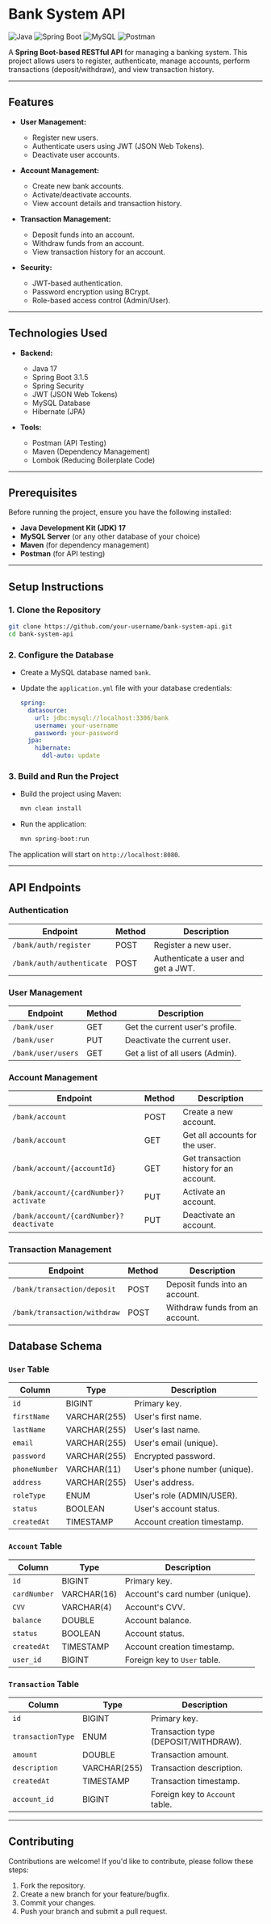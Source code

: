 # Bank System API

![Java](https://img.shields.io/badge/Java-17-blue)
![Spring Boot](https://img.shields.io/badge/Spring%20Boot-3.1.5-green)
![MySQL](https://img.shields.io/badge/MySQL-8.0-orange)
![Postman](https://img.shields.io/badge/Postman-API%20Testing-yellow)

A **Spring Boot-based RESTful API** for managing a banking system. This project allows users to register, authenticate, manage accounts, perform transactions (deposit/withdraw), and view transaction history.

---

## Features

- **User Management:**
  - Register new users.
  - Authenticate users using JWT (JSON Web Tokens).
  - Deactivate user accounts.

- **Account Management:**
  - Create new bank accounts.
  - Activate/deactivate accounts.
  - View account details and transaction history.

- **Transaction Management:**
  - Deposit funds into an account.
  - Withdraw funds from an account.
  - View transaction history for an account.

- **Security:**
  - JWT-based authentication.
  - Password encryption using BCrypt.
  - Role-based access control (Admin/User).

---

## Technologies Used

- **Backend:**
  - Java 17
  - Spring Boot 3.1.5
  - Spring Security
  - JWT (JSON Web Tokens)
  - MySQL Database
  - Hibernate (JPA)

- **Tools:**
  - Postman (API Testing)
  - Maven (Dependency Management)
  - Lombok (Reducing Boilerplate Code)

---

## Prerequisites

Before running the project, ensure you have the following installed:

- **Java Development Kit (JDK) 17**
- **MySQL Server** (or any other database of your choice)
- **Maven** (for dependency management)
- **Postman** (for API testing)

---

## Setup Instructions

### 1. Clone the Repository

```bash
git clone https://github.com/your-username/bank-system-api.git
cd bank-system-api
```

### 2. Configure the Database

- Create a MySQL database named `bank`.
- Update the `application.yml` file with your database credentials:

  ```yaml
  spring:
    datasource:
      url: jdbc:mysql://localhost:3306/bank
      username: your-username
      password: your-password
    jpa:
      hibernate:
        ddl-auto: update
  ```

### 3. Build and Run the Project

- Build the project using Maven:

  ```bash
  mvn clean install
  ```

- Run the application:

  ```bash
  mvn spring-boot:run
  ```

The application will start on `http://localhost:8080`.

---

## API Endpoints

### Authentication

| **Endpoint**            | **Method** | **Description**                     |
|--------------------------|------------|-------------------------------------|
| `/bank/auth/register`    | POST       | Register a new user.                |
| `/bank/auth/authenticate`| POST       | Authenticate a user and get a JWT.  |

### User Management

| **Endpoint**            | **Method** | **Description**                     |
|--------------------------|------------|-------------------------------------|
| `/bank/user`             | GET        | Get the current user's profile.     |
| `/bank/user`             | PUT        | Deactivate the current user.        |
| `/bank/user/users`       | GET        | Get a list of all users (Admin).    |

### Account Management

| **Endpoint**                     | **Method** | **Description**                     |
|-----------------------------------|------------|-------------------------------------|
| `/bank/account`                   | POST       | Create a new account.               |
| `/bank/account`                   | GET        | Get all accounts for the user.      |
| `/bank/account/{accountId}`       | GET        | Get transaction history for an account. |
| `/bank/account/{cardNumber}?activate` | PUT    | Activate an account.                |
| `/bank/account/{cardNumber}?deactivate` | PUT  | Deactivate an account.              |

### Transaction Management

| **Endpoint**            | **Method** | **Description**                     |
|--------------------------|------------|-------------------------------------|
| `/bank/transaction/deposit` | POST    | Deposit funds into an account.      |
| `/bank/transaction/withdraw` | POST   | Withdraw funds from an account.     |

## Database Schema

### `User` Table
| Column        | Type          | Description                     |
|---------------|---------------|---------------------------------|
| `id`          | BIGINT        | Primary key.                    |
| `firstName`   | VARCHAR(255)  | User's first name.              |
| `lastName`    | VARCHAR(255)  | User's last name.               |
| `email`       | VARCHAR(255)  | User's email (unique).          |
| `password`    | VARCHAR(255)  | Encrypted password.             |
| `phoneNumber` | VARCHAR(11)   | User's phone number (unique).   |
| `address`     | VARCHAR(255)  | User's address.                 |
| `roleType`    | ENUM          | User's role (ADMIN/USER).       |
| `status`      | BOOLEAN       | User's account status.          |
| `createdAt`   | TIMESTAMP     | Account creation timestamp.     |

### `Account` Table
| Column        | Type          | Description                     |
|---------------|---------------|---------------------------------|
| `id`          | BIGINT        | Primary key.                    |
| `cardNumber`  | VARCHAR(16)   | Account's card number (unique). |
| `CVV`         | VARCHAR(4)    | Account's CVV.                  |
| `balance`     | DOUBLE        | Account balance.                |
| `status`      | BOOLEAN       | Account status.                 |
| `createdAt`   | TIMESTAMP     | Account creation timestamp.     |
| `user_id`     | BIGINT        | Foreign key to `User` table.    |

### `Transaction` Table
| Column            | Type          | Description                     |
|-------------------|---------------|---------------------------------|
| `id`              | BIGINT        | Primary key.                    |
| `transactionType` | ENUM          | Transaction type (DEPOSIT/WITHDRAW). |
| `amount`          | DOUBLE        | Transaction amount.             |
| `description`     | VARCHAR(255)  | Transaction description.        |
| `createdAt`       | TIMESTAMP     | Transaction timestamp.          |
| `account_id`      | BIGINT        | Foreign key to `Account` table. |

---

## Contributing

Contributions are welcome! If you'd like to contribute, please follow these steps:

1. Fork the repository.
2. Create a new branch for your feature/bugfix.
3. Commit your changes.
4. Push your branch and submit a pull request.

